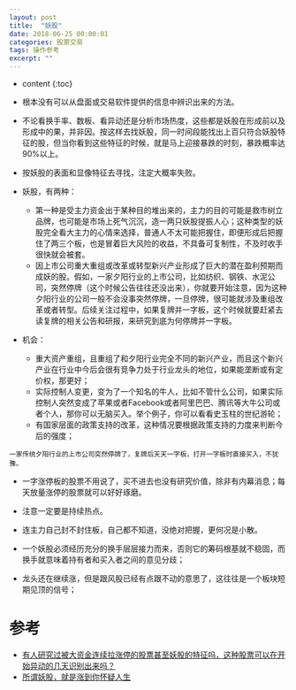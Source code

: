 ```yaml
---
layout: post
title:  "妖股"
date: 2018-06-25 00:00:01
categories: 股票交易
tags: 操作参考
excerpt: ""
---
```


* content
{:toc}

* 根本没有可以从盘面或交易软件提供的信息中辨识出来的方法。
* 不论看换手率、数板、看异动还是分析市场热度，这些都是妖股在形成前以及形成中的果，并非因。按这样去找妖股，同一时间段能找出上百只符合妖股特征的股，但当你看到这些特征的时候，就是马上迎接暴跌的时刻，暴跌概率达90%以上。
* 按妖股的表面和显像特征去寻找，注定大概率失败。
* 妖股，有两种：
  + 第一种是受主力资金出于某种目的堆出来的，主力的目的可能是救市树立品牌，也可能是市场上死气沉沉，造一两只妖股提振人心；这种类型的妖股完全看大主力的心情来选择，普通人不太可能把握住，即便形成后把握住了两三个板，也是冒着巨大风险的收益，不具备可复制性，不及时收手很快就会被套。
  + 因上市公司重大重组或改革或转型新兴产业形成了巨大的潜在盈利预期而成妖的股。假如，一家夕阳行业的上市公司，比如纺织、钢铁、水泥公司，突然停牌（这个时候公告往往还没出来），你就要开始注意，因为这种夕阳行业的公司一般不会没事突然停牌，一旦停牌，很可能就涉及重组改革或者转型。后续关注过程中，如果复牌并一字板，这个时候就要赶紧去读复牌的相关公告和研报，来研究到底为何停牌并一字板。

* 机会：
  + 重大资产重组，且重组了和夕阳行业完全不同的新兴产业，而且这个新兴产业在行业中今后会很有竞争力处于行业龙头的地位，如果能垄断或有定价权，那更好；
  + 实际控制人变更，变为了一个知名的牛人，比如不管什么公司，如果实际控制人突然变成了苹果或者Facebook或者阿里巴巴、腾讯等大牛公司或者个人，那你可以无脑买入。举个例子，你可以看看史玉柱的世纪游轮；
  + 有国家层面的政策支持的改革，这种情况要根据政策支持的力度来判断今后的强度；
```
一家传统夕阳行业的上市公司突然停牌了，复牌后天天一字板，打开一字板时直接买入，不犹豫。
```

* 一字涨停板的股票不用说了，买不进去也没有研究价值，除非有内幕消息；每天放量涨停的股票就可以好好琢磨。

* 注意一定要是持续热点。

* 连主力自己封不封住板，自己都不知道，没绝对把握，更何况是小散。

* 一个妖股必须经历充分的换手层层接力而来，否则它的筹码根基就不稳固，而换手就意味着持有者和买入者之间的意见分歧；

* 龙头还在继续涨，但是跟风股已经有点跟不动的意思了，这往往是一个板块短期见顶的信号；


# 参考
* [有人研究过被大资金连续拉涨停的股票甚至妖股的特征吗，这种股票可以在开始异动的几天识别出来吗？](https://www.zhihu.com/question/34499218)
* [所谓妖股，就是涨到你怀疑人生](https://zhuanlan.zhihu.com/p/28109166)
































